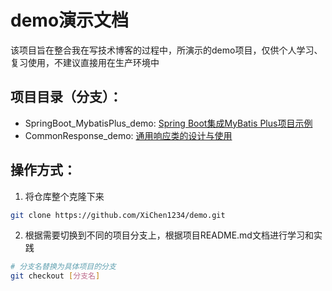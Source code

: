 # demo演示文档
该项目旨在整合我在写技术博客的过程中，所演示的demo项目，仅供个人学习、复习使用，不建议直接用在生产环境中

## 项目目录（分支）：
- SpringBoot_MybatisPlus_demo: [Spring Boot集成MyBatis Plus项目示例](./SpringBoot_MybatisPlus_demo/README.md)
- CommonResponse_demo: [通用响应类的设计与使用](./CommonResponse_demo/README.md)

## 操作方式：
1. 将仓库整个克隆下来
```bash
git clone https://github.com/XiChen1234/demo.git
```

2. 根据需要切换到不同的项目分支上，根据项目README.md文档进行学习和实践
```bash
# 分支名替换为具体项目的分支
git checkout [分支名]
```